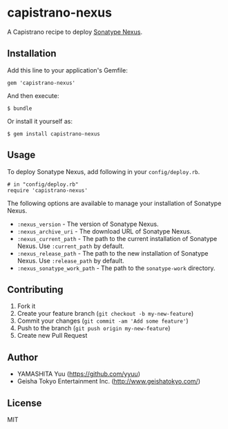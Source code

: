 # capistrano-nexus

A Capistrano recipe to deploy [Sonatype Nexus](http://www.sonatype.org/nexus/).

## Installation

Add this line to your application's Gemfile:

    gem 'capistrano-nexus'

And then execute:

    $ bundle

Or install it yourself as:

    $ gem install capistrano-nexus

## Usage

To deploy Sonatype Nexus, add following in your `config/deploy.rb`.

    # in "config/deploy.rb"
    require 'capistrano-nexus'

The following options are available to manage your installation of Sonatype Nexus.

 * `:nexus_version` - The version of Sonatype Nexus.
 * `:nexus_archive_uri` - The download URL of Sonatype Nexus.
 * `:nexus_current_path` - The path to the current installation of Sonatype Nexus. Use `:current_path` by default.
 * `:nexus_release_path` - The path to the new installation of Sonatype Nexus. Use `:release_path` by default.
 * `:nexus_sonatype_work_path` - The path to the `sonatype-work` directory.

## Contributing

1. Fork it
2. Create your feature branch (`git checkout -b my-new-feature`)
3. Commit your changes (`git commit -am 'Add some feature'`)
4. Push to the branch (`git push origin my-new-feature`)
5. Create new Pull Request

## Author

- YAMASHITA Yuu (https://github.com/yyuu)
- Geisha Tokyo Entertainment Inc. (http://www.geishatokyo.com/)

## License

MIT

